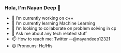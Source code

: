 ### Hola, I'm Nayan Deep 👋

- 🔭 I’m currently working on c++
- 🌱 I’m currently learning Machine Learning
- 👯 I’m looking to collaborate on problem solving in cp
- 💬 Ask me about any tech related stuff
- 📫 How to reach me: Twitter --@nayandeep12321
- 😄 Pronouns: He/His


